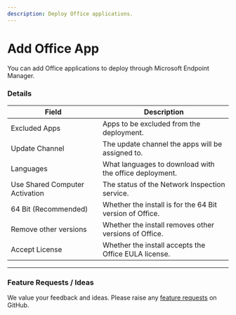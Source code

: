 ```yaml
---
description: Deploy Office applications.
---
```


# Add Office App

You can add Office applications to deploy through Microsoft Endpoint Manager.

### Details

| Field                          | Description                                              |
| ------------------------------ | -------------------------------------------------------- |
| Excluded Apps                  | Apps to be excluded from the deployment.                 |
| Update Channel                 | The update channel the apps will be assigned to.         |
| Languages                      | What languages to download with the office deployment.   |
| Use Shared Computer Activation | The status of the Network Inspection service.            |
| 64 Bit (Recommended)           | Whether the install is for the 64 Bit version of Office. |
| Remove other versions          | Whether the install removes other versions of Office.    |
| Accept License                 | Whether the install accepts the Office EULA license.     |

***

### Feature Requests / Ideas

We value your feedback and ideas. Please raise any [feature requests](https://github.com/KelvinTegelaar/CIPP/issues/new?assignees=\&labels=enhancement%2Cno-priority\&projects=\&template=feature.yml\&title=%5BFeature+Request%5D%3A+) on GitHub.
